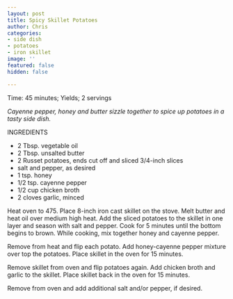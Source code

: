 ```yaml
---
layout: post
title: Spicy Skillet Potatoes
author: Chris
categories:
- side dish
- potatoes
- iron skillet
image: ''
featured: false
hidden: false

---
```

Time: 45 minutes; Yields; 2 servings

_Cayenne pepper, honey and butter sizzle together to spice up potatoes in a tasty side dish._

INGREDIENTS

* 2 Tbsp. vegetable oil
* 2 Tbsp. unsalted butter
* 2 Russet potatoes, ends cut off and sliced 3/4-inch slices
* salt and pepper, as desired
* 1 tsp. honey
* 1/2 tsp. cayenne pepper
* 1/2 cup chicken broth
* 2 cloves garlic, minced

Heat oven to 475. Place 8-inch iron cast skillet on the stove. Melt butter and heat oil over medium high heat. Add the sliced potatoes to the skillet in one layer and season with salt and pepper. Cook for 5 minutes until the bottom begins to brown. While cooking, mix together honey and cayenne pepper.

Remove from heat and flip each potato. Add honey-cayenne pepper mixture over top the potatoes. Place skillet in the oven for 15 minutes.

Remove skillet from oven and flip potatoes again. Add chicken broth and garlic to the skillet. Place skillet back in the oven for 15 minutes.

Remove from oven and add additional salt and/or pepper, if desired. 